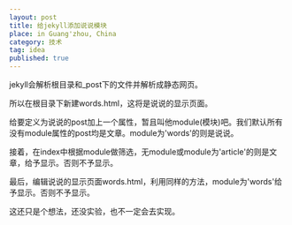 ```yaml
---
layout: post
title: 给jekyll添加说说模块
place: in Guang'zhou, China
category: 技术
tag: idea
published: true
---
```

jekyll会解析根目录和_post下的文件并解析成静态网页。

所以在根目录下新建words.html，这将是说说的显示页面。

给要定义为说说的post加上一个属性，暂且叫他module(模块)吧。我们默认所有没有module属性的post均是文章。module为'words'的则是说说。

接着，在index中根据module做筛选，无module或module为'article'的则是文章，给予显示。否则不予显示。

最后，编辑说说的显示页面words.html，利用同样的方法，module为'words'给予显示。否则不予显示。

这还只是个想法，还没实验，也不一定会去实现。


